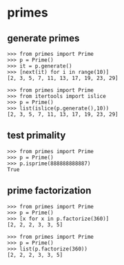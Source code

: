 # primes

## generate primes
```
>>> from primes import Prime
>>> p = Prime()
>>> it = p.generate()
>>> [next(it) for i in range(10)]
[2, 3, 5, 7, 11, 13, 17, 19, 23, 29]
```
```
>>> from primes import Prime
>>> from itertools import islice
>>> p = Prime()
>>> list(islice(p.generate(),10))
[2, 3, 5, 7, 11, 13, 17, 19, 23, 29]
```

## test primality
```
>>> from primes import Prime
>>> p = Prime()
>>> p.isprime(888888888887)
True
```

## prime factorization
```
>>> from primes import Prime
>>> p = Prime()
>>> [x for x in p.factorize(360)]
[2, 2, 2, 3, 3, 5]
```
```
>>> from primes import Prime
>>> p = Prime()
>>> list(p.factorize(360))
[2, 2, 2, 3, 3, 5]
```
